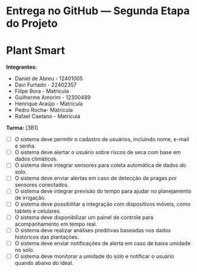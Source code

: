 # Entrega no GitHub — Segunda Etapa do Projeto

# Plant Smart

**Integrantes:**
- Daniel de Abreu - 12401005
- Davi Furtado - 22402357
- Filipe Bora - Matrícula
- Guilherme Amorim - 12300489
- Henrique Araújo - Matrícula
- Pedro Rocha- Matrícula
- Rafael Caetano - Matrícula

**Turma:** [3B1]

- [ ] O sistema deve permitir o cadastro de usuários, incluindo nome, e-mail e senha.
- [ ] O sistema deve alertar o usuário sobre riscos de seca com base em dados climáticos.
- [ ] O sistema deve integrar sensores para coleta automática de dados do solo.
- [ ] O sistema deve enviar alertas em caso de detecção de pragas por sensores conectados.
- [ ] O sistema deve integrar previsão do tempo para ajudar no planejamento de irrigação.
- [ ] O sistema deve possibilitar a integração com dispositivos móveis, como tablets e celulares.
- [ ] O sistema deve disponibilizar um painel de controle para acompanhamento em tempo real.
- [ ] O sistema deve realizar análises preditivas baseadas nos dados históricos das plantações.
- [ ] O sistema deve enviar notificações de alerta em caso de baixa umidade no solo.
- [ ] O sistema deve monitorar a umidade do solo e notificar o usuário quando abaixo do ideal.
